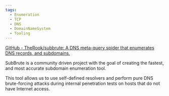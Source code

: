 ```yaml
---
tags:
  - Enumeration
  - TCP
  - DNS
  - DomainNameSystem
  - Tooling
---
```


[GitHub - TheRook/subbrute: A DNS meta-query spider that enumerates DNS records, and subdomains.](https://github.com/TheRook/subbrute)

SubBrute is a community driven project with the goal of creating the fastest, and most accurate subdomain enumeration tool.

This tool allows us to use self-defined resolvers and perform pure DNS brute-forcing attacks during internal penetration tests on hosts that do not have Internet access.